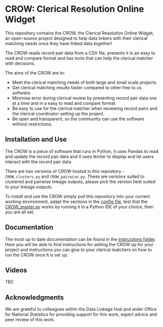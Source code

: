 # CROW: Clerical Resolution Online Widget
This repository contains the CROW, the Clerical Resolution Online Widget, an open-source project designed to help data linkers with their clerical matching needs once they have linked data together!

The CROW reads record pair data from a CSV file, presents it in an easy to read and compare format and has tools that can help the clerical matcher with decisions. 

The aims of the CROW are to:

* Meet the clerical matching needs of both large and small scale projects. 
* Get clerical matching results faster compared to other free to us software.
* Minimise error during clerical review by presenting record pair data one at a time and in a easy to read and compare format. 
* Be easy to use for the clerical matcher when reviewing record pairs and the clerical coordinator setting up the project. 
* Be open and transparent, so the community can use the software without restrictions. 

## Installation and Use
The CROW is a piece of software that runs in Python, it uses Pandas to read and update the record pair data and it uses tkinter to display and let users interact with the record pair data. 

There are two versions of CROW hosted in this repository - `CROW_clusters.py` and `CROW_pairwise.py`. These are versions suited to clustered and pairwise linkage outputs, please pick the version best suited to your linkage outputs.

To install and use the CROW simply pull this repository into your current working environment, adapt the sections in the [config file](http://gitlab-01-01/Data_Linkage/Clerical_Resolution_Online_Widget/tree/master/Instructions), test that the [CROW_master.py](http://gitlab-01-01/Data_Linkage/Clerical_Resolution_Online_Widget/blob/master/CROW_master.py) works by running it in a Python IDE of your choice, then you are all set. 

## Documentation
The most up to date documentation can be found in the [instructions folder](http://gitlab-01-01/Data_Linkage/Clerical_Resolution_Online_Widget/tree/master/Instructions). Here you will be able to find instructions for setting the CROW up for your project and instructions you can give to your clerical matchers on how to run the CROW once it is set up. 

## Videos 
TBC 

## Acknowledgments 
We are grateful to colleagues within the Data Linkage Hub and wider Office for National Statistics for providing support for this work, expert advice and peer review of this work. 
